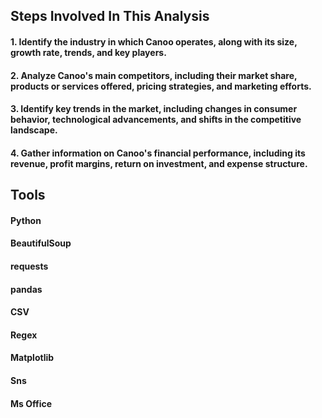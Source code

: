 ## Steps Involved In This Analysis

#### 1. Identify the industry in which Canoo operates, along with its size, growth rate, trends, and key players.

#### 2. Analyze Canoo's main competitors, including their market share, products or services offered, pricing strategies, and marketing efforts.

#### 3. Identify key trends in the market, including changes in consumer behavior, technological advancements, and shifts in the competitive landscape.

#### 4. Gather information on Canoo's financial performance, including its revenue, profit margins, return on investment, and expense structure.

## Tools

#### Python
#### BeautifulSoup
#### requests
#### pandas
#### CSV
#### Regex
#### Matplotlib 
#### Sns
#### Ms Office 
